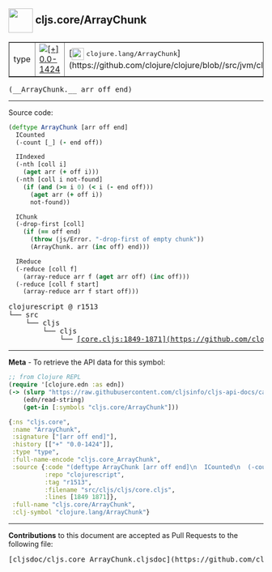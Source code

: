 ## <img width="48px" valign="middle" src="http://i.imgur.com/Hi20huC.png"> cljs.core/ArrayChunk

 <table border="1">
<tr>

<td>type</td>
<td><a href="https://github.com/cljsinfo/cljs-api-docs/tree/0.0-1424"><img valign="middle" alt="[+] 0.0-1424" src="https://img.shields.io/badge/+-0.0--1424-lightgrey.svg"></a> </td>
<td>
[<img height="24px" valign="middle" src="http://i.imgur.com/1GjPKvB.png"> <samp>clojure.lang/ArrayChunk</samp>](https://github.com/clojure/clojure/blob//src/jvm/clojure/lang/ArrayChunk.java)
</td>
</tr>
</table>

 <samp>
(__ArrayChunk.__ arr off end)<br>
</samp>

---





Source code:

```clj
(deftype ArrayChunk [arr off end]
  ICounted
  (-count [_] (- end off))

  IIndexed
  (-nth [coll i]
    (aget arr (+ off i)))
  (-nth [coll i not-found]
    (if (and (>= i 0) (< i (- end off)))
      (aget arr (+ off i))
      not-found))

  IChunk
  (-drop-first [coll]
    (if (== off end)
      (throw (js/Error. "-drop-first of empty chunk"))
      (ArrayChunk. arr (inc off) end)))

  IReduce
  (-reduce [coll f]
    (array-reduce arr f (aget arr off) (inc off)))
  (-reduce [coll f start]
    (array-reduce arr f start off)))
```

 <pre>
clojurescript @ r1513
└── src
    └── cljs
        └── cljs
            └── <ins>[core.cljs:1849-1871](https://github.com/clojure/clojurescript/blob/r1513/src/cljs/cljs/core.cljs#L1849-L1871)</ins>
</pre>


---

__Meta__ - To retrieve the API data for this symbol:

```clj
;; from Clojure REPL
(require '[clojure.edn :as edn])
(-> (slurp "https://raw.githubusercontent.com/cljsinfo/cljs-api-docs/catalog/cljs-api.edn")
    (edn/read-string)
    (get-in [:symbols "cljs.core/ArrayChunk"]))
```

```clj
{:ns "cljs.core",
 :name "ArrayChunk",
 :signature ["[arr off end]"],
 :history [["+" "0.0-1424"]],
 :type "type",
 :full-name-encode "cljs.core_ArrayChunk",
 :source {:code "(deftype ArrayChunk [arr off end]\n  ICounted\n  (-count [_] (- end off))\n\n  IIndexed\n  (-nth [coll i]\n    (aget arr (+ off i)))\n  (-nth [coll i not-found]\n    (if (and (>= i 0) (< i (- end off)))\n      (aget arr (+ off i))\n      not-found))\n\n  IChunk\n  (-drop-first [coll]\n    (if (== off end)\n      (throw (js/Error. \"-drop-first of empty chunk\"))\n      (ArrayChunk. arr (inc off) end)))\n\n  IReduce\n  (-reduce [coll f]\n    (array-reduce arr f (aget arr off) (inc off)))\n  (-reduce [coll f start]\n    (array-reduce arr f start off)))",
          :repo "clojurescript",
          :tag "r1513",
          :filename "src/cljs/cljs/core.cljs",
          :lines [1849 1871]},
 :full-name "cljs.core/ArrayChunk",
 :clj-symbol "clojure.lang/ArrayChunk"}

```

---

__Contributions__ to this document are accepted as Pull Requests to the following file:

 <pre>
[cljsdoc/cljs.core_ArrayChunk.cljsdoc](https://github.com/cljsinfo/cljs-api-docs/blob/master/cljsdoc/cljs.core_ArrayChunk.cljsdoc)
</pre>

